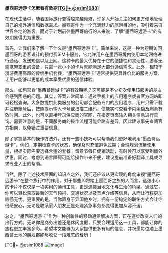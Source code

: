 **墨西哥远游卡怎麽看有效期[[TG💪+ @esim1088](https://t.me/s/esim1088)]**

在现代生活中，随着国际旅行变得越来越频繁，许多人开始关注如何更方便地管理自己的境外通信和数据需求。墨西哥作为一个充满魅力的旅游目的地，吸引着来自世界各地的游客。而对于计划前往墨西哥旅行的人来说，了解“墨西哥远游卡”的有效期显得尤为重要。

首先，让我们来了解一下什么是“墨西哥远游卡”。简单来说，这是一种为短期访问墨西哥的游客设计的预付费SIM卡服务，它允许用户在墨西哥境内使用本地网络进行通话、发送短信以及上网。这种卡的最大优势在于它的便捷性和灵活性，游客无需携带笨重的设备，只需一张小小的卡片就能满足大部分通信需求。此外，相较于漫游费用高昂的传统手机套餐，“墨西哥远游卡”通常提供更具性价比的服务方案，让用户能够以更低的成本享受优质的通信体验。

那么，如何查看“墨西哥远游卡”的有效期呢？这可能是不少初次使用该服务的朋友会感到困惑的问题。其实，答案非常简单：通过手机上的应用程序或者官方网站即可轻松查询。大多数提供此类服务的公司都会配备专门的应用程序，用户只需下载并注册账号后，按照提示输入卡号或扫描二维码，便能实时查看卡内余额及剩余有效时间。此外，也可以直接登录供应商的官网，在指定页面输入相关信息进行查询。需要注意的是，不同服务商的操作流程可能会略有差异，因此建议事先查阅官方指南，以免错过重要信息。

除了掌握基本的操作方法外，还有一些小技巧可以帮助我们更好地利用“墨西哥远游卡”。例如，定期检查卡的状态，确保及时充值避免过期；合理规划流量使用量，根据实际需要选择合适的套餐；留意节假日促销活动，有时候可以享受到额外优惠。同时，考虑到语言障碍可能给操作带来不便，建议提前准备好翻译工具或寻求专业人士的帮助。

当然，除了上述技术层面的知识点之外，我们还应该从更宏观的角度审视“墨西哥远游卡”在整个旅行中的作用。对于那些即将踏上墨西哥之旅的人而言，这张小小的卡片不仅仅是一项实用的通讯工具，更是连接当地文化与生活的桥梁。通过它，你可以轻松获取最新的天气预报、交通状况以及景点介绍等信息，从而让行程更加顺畅无忧。更重要的是，当你置身于异国他乡时，拥有一份稳定的联络方式会让你倍感安心，无论是联系家人朋友还是处理紧急事务都变得更加从容不迫。

总之，“墨西哥远游卡”作为一种创新性的移动通信解决方案，正在逐步改变人们的出行方式。无论你是商务出差还是休闲度假，只要合理运用这一工具，都能让你的旅程更加丰富多彩。希望本文能够为大家提供更多有用的信息，并祝愿每位踏上墨西哥土地的朋友都能够收获一段难忘的经历！

[[TG💪+ @esim1088](https://t.me/s/esim1088) ![Image](https://i.postimg.cc/4NQfJmqS/Snipaste-2025-05-13-00-14-12.png)]